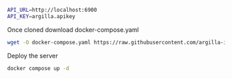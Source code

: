 ```bash
API_URL=http://localhost:6900
API_KEY=argilla.apikey
```

Once cloned download docker-compose.yaml
```bash
wget -O docker-compose.yaml https://raw.githubusercontent.com/argilla-io/argilla/main/examples/deployments/docker/docker-compose.yaml
```

Deploy the server
```bash
docker compose up -d
```

